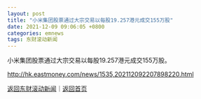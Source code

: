 ```yaml
---
layout: post
title: "小米集团股票通过大宗交易以每股19.257港元成交155万股"
date: 2021-12-09 09:06:05 +0800
categories: emnews
tags: 东财滚动新闻
---
```


小米集团股票通过大宗交易以每股19.257港元成交155万股。

<http://hk.eastmoney.com/news/1535,202112092207898220.html>

[返回东财滚动新闻](//finews.withounder.com/emnews/)｜[返回首页](//finews.withounder.com/)